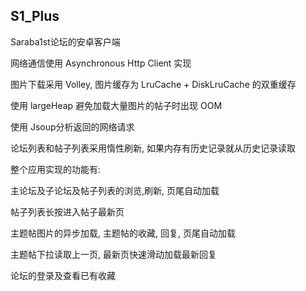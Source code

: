 ## S1_Plus
Saraba1st论坛的安卓客户端

网络通信使用 Asynchronous Http Client 实现

图片下载采用 Volley, 图片缓存为 LruCache + DiskLruCache 的双重缓存

使用 largeHeap 避免加载大量图片的帖子时出现 OOM

使用 Jsoup分析返回的网络请求

论坛列表和帖子列表采用惰性刷新, 如果内存有历史记录就从历史记录读取

整个应用实现的功能有:

主论坛及子论坛及帖子列表的浏览,刷新, 页尾自动加载

帖子列表长按进入帖子最新页

主题帖图片的异步加载, 主题帖的收藏, 回复, 页尾自动加载

主题帖下拉读取上一页, 最新页快速滑动加载最新回复

论坛的登录及查看已有收藏
